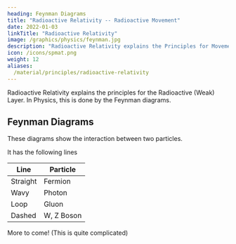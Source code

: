 ```yaml
---
heading: Feynman Diagrams
title: "Radioactive Relativity -- Radioactive Movement"
date: 2022-01-03
linkTitle: "Radioactive Relativity"
image: /graphics/physics/feynman.jpg
description: "Radioactive Relativity explains the Principles for Movement in the Radioactive Layer"
icon: /icons/spmat.png
weight: 12
aliases:
  /material/principles/radioactive-relativity
---
```




Radioactive Relativity explains the principles for the Radioactive (Weak) Layer. In Physics, this is done by the Feynman diagrams. 

## Feynman Diagrams 

These diagrams show the interaction between two particles. 

It has the following lines

Line | Particle
--- | ---
Straight | Fermion
Wavy | Photon 
Loop | Gluon
Dashed | W, Z Boson 


More to come! (This is quite complicated)

